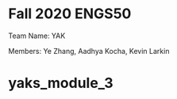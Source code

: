 # Fall 2020 ENGS50                                                          
Team Name: YAK

Members: Ye Zhang, Aadhya Kocha, Kevin Larkin

# yaks_module_3
